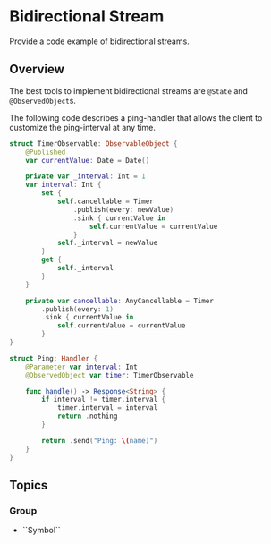 # Bidirectional Stream

Provide a code example of bidirectional streams.

<!--
                  
This source file is part of the Apodini open source project

SPDX-FileCopyrightText: 2019-2021 Paul Schmiedmayer and the Apodini project authors (see CONTRIBUTORS.md) <paul.schmiedmayer@tum.de>

SPDX-License-Identifier: MIT
             
-->

## Overview

The best tools to implement bidirectional streams are `@State` and `@ObservedObject`s.

The following code describes a ping-handler that allows the client to customize the ping-interval at any time.

```swift
struct TimerObservable: ObservableObject {
    @Published 
    var currentValue: Date = Date()

    private var _interval: Int = 1
    var interval: Int {
        set {
            self.cancellable = Timer
                .publish(every: newValue)
                .sink { currentValue in
                    self.currentValue = currentValue
                }
            self._interval = newValue
        }
        get {
            self._interval
        }
    }

    private var cancellable: AnyCancellable = Timer
        .publish(every: 1)
        .sink { currentValue in
            self.currentValue = currentValue
        }
}

struct Ping: Handler {
    @Parameter var interval: Int
    @ObservedObject var timer: TimerObservable

    func handle() -> Response<String> {
        if interval != timer.interval {
            timer.interval = interval
            return .nothing
        }

        return .send("Ping: \(name)")
    }
}
```

## Topics

### <!--@START_MENU_TOKEN@-->Group<!--@END_MENU_TOKEN@-->

- <!--@START_MENU_TOKEN@-->``Symbol``<!--@END_MENU_TOKEN@-->

